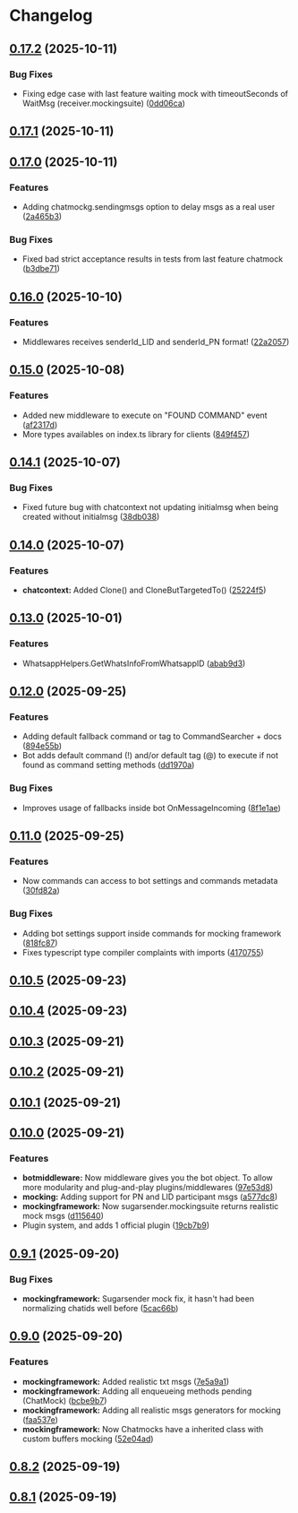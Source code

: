# Changelog

## [0.17.2](https://github.com/KristanLaimon/WhatsBotCord.js/compare/v0.17.1...v0.17.2) (2025-10-11)

### Bug Fixes

* Fixing edge case with last feature waiting mock with timeoutSeconds of WaitMsg (receiver.mockingsuite) ([0dd06ca](https://github.com/KristanLaimon/WhatsBotCord.js/commit/0dd06cae08e0fbb65d2b424ad34164fc92673fc5))

## [0.17.1](https://github.com/KristanLaimon/WhatsBotCord.js/compare/v0.17.0...v0.17.1) (2025-10-11)

## [0.17.0](https://github.com/KristanLaimon/WhatsBotCord.js/compare/v0.16.0...v0.17.0) (2025-10-11)

### Features

* Adding chatmockg.sendingmsgs option to delay msgs as a real user ([2a465b3](https://github.com/KristanLaimon/WhatsBotCord.js/commit/2a465b3dbca0bb62c487f7165c3693e1bfa90d39))

### Bug Fixes

* Fixed bad strict acceptance results in tests from last feature chatmock ([b3dbe71](https://github.com/KristanLaimon/WhatsBotCord.js/commit/b3dbe71c14c6c2501eb6d7a0abced372811e688b))

## [0.16.0](https://github.com/KristanLaimon/WhatsBotCord.js/compare/v0.15.0...v0.16.0) (2025-10-10)

### Features

* Middlewares receives senderId_LID and senderId_PN format! ([22a2057](https://github.com/KristanLaimon/WhatsBotCord.js/commit/22a2057197b74f5717ac7d67776f6af787529302))

## [0.15.0](https://github.com/KristanLaimon/WhatsBotCord.js/compare/v0.14.1...v0.15.0) (2025-10-08)

### Features

* Added new middleware to execute on "FOUND COMMAND" event ([af2317d](https://github.com/KristanLaimon/WhatsBotCord.js/commit/af2317d36cda52991f34db159f39851a93533b10))
* More types availables on index.ts library for clients ([849f457](https://github.com/KristanLaimon/WhatsBotCord.js/commit/849f457023216c38d545a5da2bd8e9e98f09e4c9))

## [0.14.1](https://github.com/KristanLaimon/WhatsBotCord.js/compare/v0.14.0...v0.14.1) (2025-10-07)

### Bug Fixes

* Fixed future bug with chatcontext not updating initialmsg when being created without initialmsg ([38db038](https://github.com/KristanLaimon/WhatsBotCord.js/commit/38db038e65e86311e02266731f9224f71184c8c8))

## [0.14.0](https://github.com/KristanLaimon/WhatsBotCord.js/compare/v0.13.0...v0.14.0) (2025-10-07)

### Features

* **chatcontext:** Added Clone() and CloneButTargetedTo() ([25224f5](https://github.com/KristanLaimon/WhatsBotCord.js/commit/25224f5d1773d174335a5c6d107a9eb1429cff30))

## [0.13.0](https://github.com/KristanLaimon/WhatsBotCord.js/compare/v0.12.0...v0.13.0) (2025-10-01)

### Features

* WhatsappHelpers.GetWhatsInfoFromWhatsappID ([abab9d3](https://github.com/KristanLaimon/WhatsBotCord.js/commit/abab9d37bc36272dd58ea1d7f0feef6d14b20463))

## [0.12.0](https://github.com/KristanLaimon/WhatsBotCord.js/compare/v0.11.0...v0.12.0) (2025-09-25)

### Features

* Adding default fallback command or tag to CommandSearcher + docs ([894e55b](https://github.com/KristanLaimon/WhatsBotCord.js/commit/894e55bbfc728047bf686e43e98c2c1af98801b6))
* Bot adds default command (!) and/or default tag (@) to execute if not found as command setting methods ([dd1970a](https://github.com/KristanLaimon/WhatsBotCord.js/commit/dd1970a4de803e5feec63cd85fad2e1e1fb7481e))

### Bug Fixes

* Improves usage of fallbacks inside bot OnMessageIncoming ([8f1e1ae](https://github.com/KristanLaimon/WhatsBotCord.js/commit/8f1e1ae1474e070fe0521302a3940d28ddfa1ea7))

## [0.11.0](https://github.com/KristanLaimon/WhatsBotCord.js/compare/v0.10.5...v0.11.0) (2025-09-25)

### Features

* Now commands can access to bot settings and commands metadata ([30fd82a](https://github.com/KristanLaimon/WhatsBotCord.js/commit/30fd82af6e81f604c9edb39601272e1cf5cb6734))

### Bug Fixes

* Adding bot settings support inside commands for mocking framework ([818fc87](https://github.com/KristanLaimon/WhatsBotCord.js/commit/818fc87feae8e17fd92b4f3d54df0c9251219dda))
* Fixes typescript type compiler complaints with imports ([4170755](https://github.com/KristanLaimon/WhatsBotCord.js/commit/4170755bac84a7018df0b04c98a9b83e272a335f))

## [0.10.5](https://github.com/KristanLaimon/WhatsBotCord.js/compare/v0.10.4...v0.10.5) (2025-09-23)

## [0.10.4](https://github.com/KristanLaimon/WhatsBotCord.js/compare/v0.10.3...v0.10.4) (2025-09-23)

## [0.10.3](https://github.com/KristanLaimon/WhatsBotCord.js/compare/v0.10.2...v0.10.3) (2025-09-21)

## [0.10.2](https://github.com/KristanLaimon/WhatsBotCord.js/compare/v0.10.1...v0.10.2) (2025-09-21)

## [0.10.1](https://github.com/KristanLaimon/WhatsBotCord.js/compare/v0.10.0...v0.10.1) (2025-09-21)

## [0.10.0](https://github.com/KristanLaimon/WhatsBotCord.js/compare/v0.9.1...v0.10.0) (2025-09-21)

### Features

* **botmiddleware:** Now middleware gives you the bot object. To allow more modularity and plug-and-play plugins/middlewares ([97e53d8](https://github.com/KristanLaimon/WhatsBotCord.js/commit/97e53d8af7632fcbb14dddc742028d3f46afefa3))
* **mocking:** Adding support for PN and LID participant msgs ([a577dc8](https://github.com/KristanLaimon/WhatsBotCord.js/commit/a577dc85ae1152bd367b981a6a2c8f78641668ff))
* **mockingframework:** Now sugarsender.mockingsuite returns realistic mock msgs ([d115640](https://github.com/KristanLaimon/WhatsBotCord.js/commit/d1156402c13026d6f2695f24a234a153d7539382))
* Plugin system, and adds 1 official plugin ([19cb7b9](https://github.com/KristanLaimon/WhatsBotCord.js/commit/19cb7b9bfc46246c9b23b8b499624cda4b9f9f2b))

## [0.9.1](https://github.com/KristanLaimon/WhatsBotCord.js/compare/v0.9.0...v0.9.1) (2025-09-20)

### Bug Fixes

- **mockingframework:** Sugarsender mock fix, it hasn't had been normalizing chatids well before ([5cac66b](https://github.com/KristanLaimon/WhatsBotCord.js/commit/5cac66bde34c862d17433ca3ecfdfe13a3f51b46))

## [0.9.0](https://github.com/KristanLaimon/WhatsBotCord.js/compare/v0.8.1...v0.9.0) (2025-09-20)

### Features

- **mockingframework:** Added realistic txt msgs ([7e5a9a1](https://github.com/KristanLaimon/WhatsBotCord.js/commit/7e5a9a1682c98197a5a420774138203026af6f4c))
- **mockingframework:** Adding all enqueueing methods pending (ChatMock) ([bcbe9b7](https://github.com/KristanLaimon/WhatsBotCord.js/commit/bcbe9b7b73f9b760a79cf99086c445c9369c5b43))
- **mockingframework:** Adding all realistic msgs generators for mocking ([faa537e](https://github.com/KristanLaimon/WhatsBotCord.js/commit/faa537eae7635d7df81fd9dcfb05eb9cccddeb4e))
- **mockingframework:** Now Chatmocks have a inherited class with custom buffers mocking ([52e04ad](https://github.com/KristanLaimon/WhatsBotCord.js/commit/52e04ad29b6b41a9b6c5cd13ae132ae0b5f5d8e4))

## [0.8.2](https://github.com/KristanLaimon/WhatsBotCord.js/compare/v0.8.1...v0.8.2) (2025-09-19)

## [0.8.1](https://github.com/KristanLaimon/WhatsBotCord.js/compare/v0.1.1-beta.13...v0.8.1) (2025-09-19)

